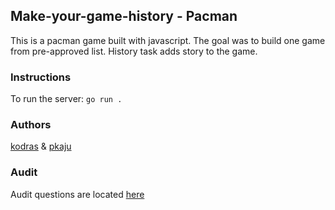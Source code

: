 ## Make-your-game-history - Pacman

This is a pacman game built with javascript. The goal was to build one game from pre-approved list. History task adds story to the game.

### Instructions

To run the server: 
```go run .```

### Authors
[kodras](https://01.kood.tech/git/kodras) & [pkaju](https://01.kood.tech/git/pkaju)

### Audit
Audit questions are located [here](https://01.kood.tech/git/root/public/src/branch/master/subjects/make-your-game/different-maps/audit.md)